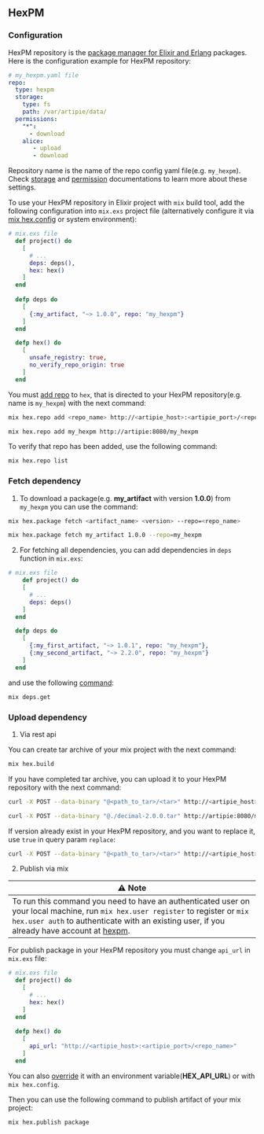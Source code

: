## HexPM

### Configuration

HexPM repository is the [package manager for Elixir and Erlang](https://www.hex.pm/) packages.
Here is the configuration example for HexPM repository:
```yaml
# my_hexpm.yaml file
repo:
  type: hexpm
  storage:
    type: fs
    path: /var/artipie/data/
  permissions:
    "*":
      - download
    alice:
       - upload
       - download
```
Repository name is the name of the repo config yaml file(e.g. `my_hexpm`).
Check [storage](../Configuration-Storage.md) and [permission](../Configuration-Repository-Permissions.md) 
documentations to learn more about these settings.

To use your HexPM repository in Elixir project with `mix` build tool, add the following configuration
into `mix.exs` project file (alternatively configure it via [mix hex.config](https://hexdocs.pm/hex/Mix.Tasks.Hex.Config.html) or system environment):
```elixir
# mix.exs file
  def project() do
    [
      # ...
      deps: deps(),
      hex: hex()
    ]
  end
  
  defp deps do
    [
      {:my_artifact, "~> 1.0.0", repo: "my_hexpm"}
    ]
  end

  defp hex() do
    [
      unsafe_registry: true,
      no_verify_repo_origin: true
    ]
  end
```

You must [add repo](https://hexdocs.pm/hex/Mix.Tasks.Hex.Repo.html) to `hex`,
that is directed to your HexPM repository(e.g. name is `my_hexpm`)  with the next command:
```bash
mix hex.repo add <repo_name> http://<artipie_host>:<artipie_port>/<repo_name>
```
```bash
mix hex.repo add my_hexpm http://artipie:8080/my_hexpm
```

To verify that repo has been added, use the following command:
```bash
mix hex.repo list
```

### Fetch dependency

1. To download a package(e.g. **my_artifact** with version **1.0.0**) from `my_hexpm` you can use the command:
```bash
mix hex.package fetch <artifact_name> <version> --repo=<repo_name>
```
```bash
mix hex.package fetch my_artifact 1.0.0 --repo=my_hexpm
```

2. For fetching all dependencies, you can add dependencies in `deps` function in `mix.exs`:
```elixir
# mix.exs file
    def project() do
    [
      # ...
      deps: deps()
    ]
  end

  defp deps do
    [
      {:my_first_artifact, "~> 1.0.1", repo: "my_hexpm"},
      {:my_second_artifact, "~> 2.2.0", repo: "my_hexpm"}
    ]
  end
```
and use the following [command](https://hexdocs.pm/mix/Mix.Tasks.Deps.html):
```bash
mix deps.get
```

### Upload dependency

1. Via rest api

You can create tar archive of your mix project with the next command:
```bash
mix hex.build
```

If you have completed tar archive, you can upload it to your HexPM repository with the next command:
```bash
curl -X POST --data-binary "@<path_to_tar>/<tar>" http://<artipie_host>:<artipie_port>/<repo_name>/publish?replace=false
```
```bash
curl -X POST --data-binary "@./decimal-2.0.0.tar" http://artipie:8080/my_hexpm/publish?replace=false
```

If version already exist in your HexPM repository, and you want to replace it, use `true` in query param `replace`:
```bash
curl -X POST --data-binary "@<path_to_tar>/<tar>" http://<artipie_host>:<artipie_port>/<repo_name>/publish?replace=true
```


2. Publish via mix

| ⚠ Note                                                                                                                                                                                                                                                |
|-------------------------------------------------------------------------------------------------------------------------------------------------------------------------------------------------------------------------------------------------------|
| To run this command you need to have an authenticated user on your local machine, run `mix hex.user register` to register or `mix hex.user auth` to authenticate with an existing user, if you already have account at [hexpm](https://hex.pm/login). |


For publish package in your HexPM repository you must change `api_url` in `mix.exs` file:
```elixir
# mix.exs file
  def project() do
    [
      # ...
      hex: hex()
    ]
  end
  
  defp hex() do
    [
      api_url: "http://<artipie_host>:<artipie_port>/<repo_name>"
    ]
  end
```
You can also [override](https://hexdocs.pm/hex/Mix.Tasks.Hex.Config.html#module-config-overrides) it with an environment variable(**HEX_API_URL**) or with `mix hex.config`.

Then you can use the following command to publish artifact of your mix project:
```bash
mix hex.publish package
```